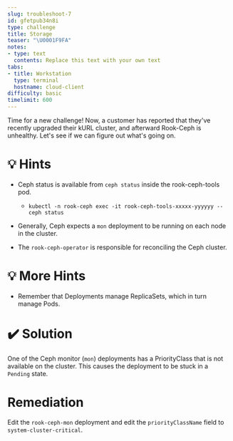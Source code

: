 ```yaml
---
slug: troubleshoot-7
id: gfetpub34n8i
type: challenge
title: Storage
teaser: "\U0001F9FA"
notes:
- type: text
  contents: Replace this text with your own text
tabs:
- title: Workstation
  type: terminal
  hostname: cloud-client
difficulty: basic
timelimit: 600
---
```


Time for a new challenge! Now, a customer has reported that they've recently upgraded their kURL cluster, and afterward Rook-Ceph is unhealthy. Let's see if we can figure out what's going on.

💡 Hints
=================

- Ceph status is available from `ceph status` inside the rook-ceph-tools pod.
  - `kubectl -n rook-ceph exec -it rook-ceph-tools-xxxxx-yyyyyy -- ceph status`

- Generally, Ceph expects a `mon` deployment to be running on each node in the cluster.

- The `rook-ceph-operator` is responsible for reconciling the Ceph cluster.

💡 More Hints
=================

- Remember that Deployments manage ReplicaSets, which in turn manage Pods.

✔️ Solution
=================

One of the Ceph monitor (`mon`) deployments has a PriorityClass that is not available on the cluster. This causes the deployment to be stuck in a `Pending` state.

Remediation
=================

Edit the `rook-ceph-mon` deployment and edit the `priorityClassName` field to `system-cluster-critical`.
